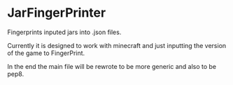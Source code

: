 # JarFingerPrinter
Fingerprints inputed jars into .json files.

Currently it is designed to work with minecraft and just inputting the version of the game to FingerPrint.

In the end the main file will be rewrote to be more generic and also to be pep8.
